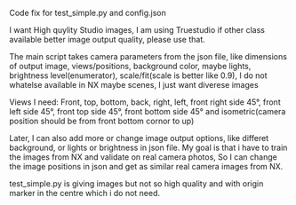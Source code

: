 
Code fix for test_simple.py and config.json

I want High quylity Studio images, I am using Truestudio if other class available better image output quality, please use that.

The main script takes camera parameters from the json file, like dimensions of output image, views/positions, background color, maybe lights, brightness level(enumerator), scale/fit(scale is better like 0.9), I do not whatelse available in NX maybe scenes, I just want diverese images 


Views I need: Front, top, bottom, back, right, left, front right side 45°, front left side 45°, front top side 45°, front bottom side 45° and isometric(camera position should be from front bottom cornor to up)


Later, I can also add more or change image output options, like differet background, or lights or brightness in json file. My goal is that i have to train the images from NX and validate on real camera photos, So I can change the image positions in json and get as similar real camera images from NX.

test_simple.py is giving images but not so high quality and with origin marker in the centre which i do not need.



